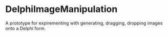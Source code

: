 # DelphiImageManipulation
A prototype for expirementing with generating, dragging, dropping images onto a Delphi form.
